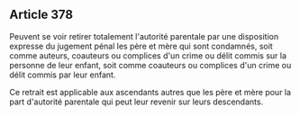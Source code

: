 Article 378
----
Peuvent se voir retirer totalement l'autorité parentale par une disposition
expresse du jugement pénal les père et mère qui sont condamnés, soit comme
auteurs, coauteurs ou complices d'un crime ou délit commis sur la personne de
leur enfant, soit comme coauteurs ou complices d'un crime ou délit commis par
leur enfant.

Ce retrait est applicable aux ascendants autres que les père et mère pour la
part d'autorité parentale qui peut leur revenir sur leurs descendants.
